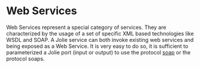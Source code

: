 # Web Services
Web Services represent a special category of services. They are characterized by the usage of a set of specific XML based technologies like WSDL and SOAP. A Jolie service can both invoke existing web services and being exposed as a Web Service. It is very easy to do so, it is sufficient to parameterized a Jolie port (input or output) to use the protocol [soap](../protocols/soap.md) or the protocol soaps.

[](../.gitbook/assets/webservices.png)


